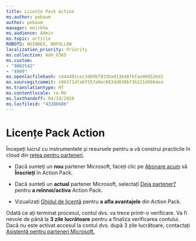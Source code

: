 ```yaml
---
title: Licențe Pack Action
ms.author: pebaum
author: pebaum
manager: mnirkhe
ms.audience: Admin
ms.topic: article
ROBOTS: NOINDEX, NOFOLLOW
localization_priority: Priority
ms.collection: Adm_O365
ms.custom:
- "9002542"
- "4909"
ms.openlocfilehash: c44a491cec3d69bf933ba913648fbfaa904526d1
ms.sourcegitcommit: c061f1dfa6f557a9ec083dd030b73b121d9864ea
ms.translationtype: HT
ms.contentlocale: ro-RO
ms.lasthandoff: 04/14/2020
ms.locfileid: "43286686"
---
```

# <a name="action-pack-licenses"></a>Licențe Pack Action

Începeți lucrul cu instrumentele și resursele pentru a vă construi practicile în cloud din [rețea pentru parteneri](https://aka.ms/MPNActionPack).

- Dacă sunteți un **nou** partener Microsoft, faceți clic pe [Abonare acum](https://aka.ms/MPNActionPackNew) să **Înscrieți** în Action Pack.

- Dacă sunteți un **actual** partener Microsoft, selectați [Deja partener?](https://aka.ms/MPNActionPackExisting) pentru **a reînnoi/activa** Action Pack. 

- Vizualizați [Ghidul de licență](https://aka.ms/MPNActionPackGuide) pentru **a afla avantajele** din Action Pack. 

Odată ce ați terminat procesul, contul dvs. va trece printr-o verificare. Va fi nevoie de până la **3 zile lucrătoare** pentru a finaliza verificarea contului. Dacă nu este activat accesul la contul dvs. după 3 zile lucrătoare, contactați [Asistență pentru parteneri Microsoft.](https://aka.ms/MPNActionPackSupport) 
